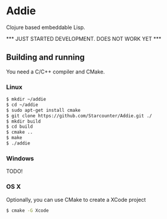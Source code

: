 # Addie

Clojure based embeddable Lisp.

*** JUST STARTED DEVELOPMENT. DOES NOT WORK YET ***


## Building and running

You need a C/C++ compiler and CMake.

### Linux

```bash
$ mkdir ~/addie
$ cd ~/addie
$ sudo apt-get install cmake
$ git clone https://github.com/Starcounter/Addie.git ./
$ mkdir build
$ cd build
$ cmake ..
$ make
$ ./addie
```

### Windows

TODO!

### OS X

Optionally, you can use CMake to create a XCode project

```bash
$ cmake -G Xcode
```
